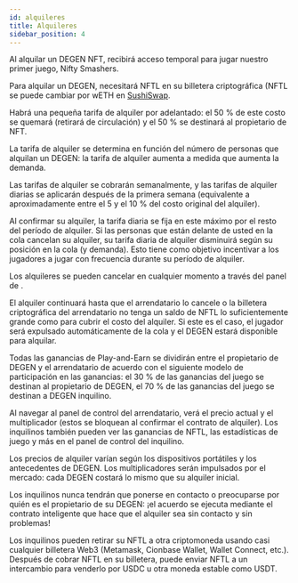 ```yaml
---
id: alquileres
title: Alquileres
sidebar_position: 4
---
```


Al alquilar un DEGEN NFT, recibirá acceso temporal para jugar nuestro primer juego, Nifty Smashers.

Para alquilar un DEGEN, necesitará NFTL en su billetera criptográfica (NFTL se puede cambiar por wETH en [SushiSwap](https://sushi.com/).

Habrá una pequeña tarifa de alquiler por adelantado: el 50 % de este costo se quemará (retirará de circulación) y el 50 % se destinará al propietario de NFT.

La tarifa de alquiler se determina en función del número de personas que alquilan un DEGEN: la tarifa de alquiler aumenta a medida que aumenta la demanda.

Las tarifas de alquiler se cobrarán semanalmente, y las tarifas de alquiler diarias se aplicarán después de la primera semana (equivalente a aproximadamente entre el 5 y el 10 % del costo original del alquiler).

Al confirmar su alquiler, la tarifa diaria se fija en este máximo por el resto del período de alquiler. Si las personas que están delante de usted en la cola cancelan su alquiler, su tarifa diaria de alquiler disminuirá según su posición en la cola (y demanda). Esto tiene como objetivo incentivar a los jugadores a jugar con frecuencia durante su período de alquiler.

Los alquileres se pueden cancelar en cualquier momento a través del panel de [](https://niftyleague.com/profile).

El alquiler continuará hasta que el arrendatario lo cancele o la billetera criptográfica del arrendatario no tenga un saldo de NFTL lo suficientemente grande como para cubrir el costo del alquiler. Si este es el caso, el jugador será expulsado automáticamente de la cola y el DEGEN estará disponible para alquilar.

Todas las ganancias de Play-and-Earn se dividirán entre el propietario de DEGEN y el arrendatario de acuerdo con el siguiente modelo de participación en las ganancias: el 30 % de las ganancias del juego se destinan al propietario de DEGEN, el 70 % de las ganancias del juego se destinan a DEGEN inquilino.

Al navegar al panel de control del arrendatario, verá el precio actual y el multiplicador (estos se bloquean al confirmar el contrato de alquiler). Los inquilinos también pueden ver las ganancias de NFTL, las estadísticas de juego y más en el panel de control del inquilino.

Los precios de alquiler varían según los dispositivos portátiles y los antecedentes de DEGEN. Los multiplicadores serán impulsados por el mercado: cada DEGEN costará lo mismo que su alquiler inicial.

Los inquilinos nunca tendrán que ponerse en contacto o preocuparse por quién es el propietario de su DEGEN: ¡el acuerdo se ejecuta mediante el contrato inteligente que hace que el alquiler sea sin contacto y sin problemas!

Los inquilinos pueden retirar su NFTL a otra criptomoneda usando casi cualquier billetera Web3 (Metamask, Cionbase Wallet, Wallet Connect, etc.). Después de cobrar NFTL en su billetera, puede enviar NFTL a un intercambio para venderlo por USDC u otra moneda estable como USDT.
